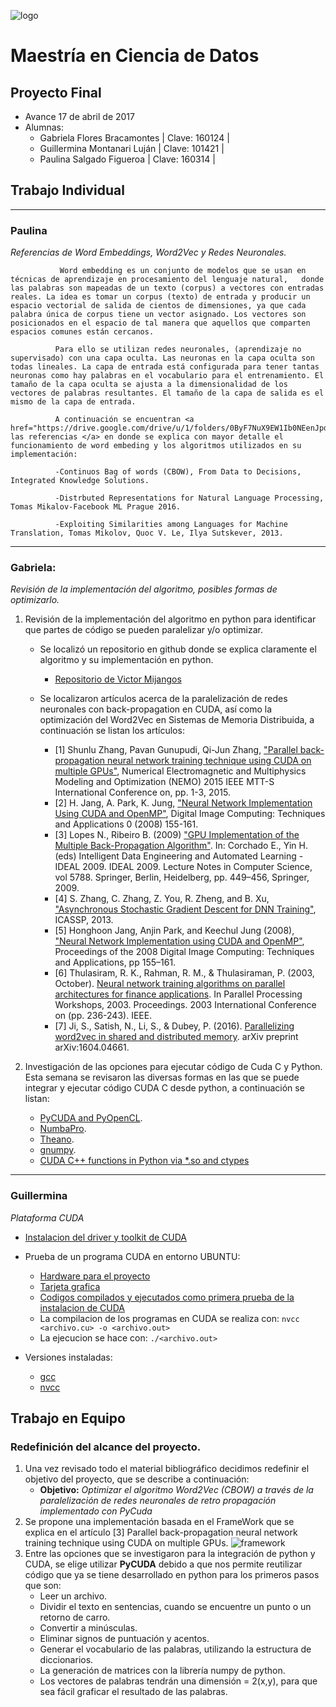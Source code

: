 ![logo](https://github.com/hatshex/analisis-numerico-computo-cientifico/blob/master/MNO/proyecto_final/MNO_2017/proyectos/equipo_1/avance_17_04_2017/images/logoitam.gif)
# Maestría en Ciencia de Datos
## Proyecto Final
  * Avance 17 de abril de 2017
  * Alumnas:
    - Gabriela Flores Bracamontes | Clave: 160124 |
    - Guillermina Montanari Luján | Clave: 101421 |
    - Paulina Salgado Figueroa    | Clave: 160314 |

## Trabajo Individual

---

### **Paulina**
_*Referencias de Word Embeddings, Word2Vec y Redes Neuronales.*_
            
               Word embedding es un conjunto de modelos que se usan en técnicas de aprendizaje en procesamiento del lenguaje natural,   donde las palabras son mapeadas de un texto (corpus) a vectores con entradas reales. La idea es tomar un corpus (texto) de entrada y producir un espacio vectorial de salida de cientos de dimensiones, ya que cada palabra única de corpus tiene un vector asignado. Los vectores son posicionados en el espacio de tal manera que aquellos que comparten espacios comunes están cercanos.
              
              Para ello se utilizan redes neuronales, (aprendizaje no supervisado) con una capa oculta. Las neuronas en la capa oculta son todas lineales. La capa de entrada está configurada para tener tantas neuronas como hay palabras en el vocabulario para el entrenamiento. El tamaño de la capa oculta se ajusta a la dimensionalidad de los vectores de palabras resultantes. El tamaño de la capa de salida es el mismo de la capa de entrada.
              
              A continuación se encuentran <a href="https://drive.google.com/drive/u/1/folders/0ByF7NuX9EW1Ib0NEenJpdF82dnM"> las referencias </a> en donde se explica con mayor detalle el funcionamiento de word embeding y los algoritmos utilizados en su implementación: 
              
              -Continuos Bag of words (CBOW), From Data to Decisions, Integrated Knowledge Solutions.
              
              -Distrbuted Representations for Natural Language Processing, Tomas Mikalov-Facebook ML Prague 2016. 
              
              -Exploiting Similarities among Languages for Machine Translation, Tomas Mikolov, Quoc V. Le, Ilya Sutskever, 2013.
              
---              

### **Gabriela**: 

_*Revisión de la implementación del algoritmo, posibles formas de optimizarlo.*_

  1. Revisión de la implementación del algoritmo en python para identificar que partes de código se pueden paralelizar y/o optimizar.
      - Se localizó un repositorio en github donde se explica claramente el algoritmo y su implementación en python.
          * [Repositorio de Victor Mijangos](https://github.com/VMijangos/PLN/blob/master/word_embeddings.ipynb)
          
      - Se localizaron artículos acerca de la paralelización de redes neuronales con back-propagation en CUDA, así como la optimización del Word2Vec en Sistemas de Memoria Distribuida, a continuación se listan los artículos:
      
          * [1] Shunlu Zhang, Pavan Gunupudi, Qi-Jun Zhang, ["Parallel back-propagation neural network training technique using CUDA on multiple GPUs"](https://drive.google.com/a/ci.itam.mx/file/d/0B9UK_UtOYJ8IRldNWjBEMk1yV3M/view?usp=sharing), Numerical Electromagnetic and Multiphysics Modeling and Optimization (NEMO) 2015 IEEE MTT-S International Conference on, pp. 1-3, 2015.
          * [2] H. Jang, A. Park, K. Jung, ["Neural Network Implementation Using CUDA and OpenMP"](https://drive.google.com/a/ci.itam.mx/file/d/0ByF7NuX9EW1IMjgyX0tneS0zdUU/view?usp=sharing), Digital Image Computing: Techniques and Applications 0 (2008) 155-161.
          * [3] Lopes N., Ribeiro B. (2009) ["GPU Implementation of the Multiple Back-Propagation Algorithm"](https://drive.google.com/a/ci.itam.mx/file/d/0B9UK_UtOYJ8IZ2pQeXFBTzd2UE0/view?usp=sharing). In: Corchado E., Yin H. (eds) Intelligent Data Engineering and Automated Learning - IDEAL 2009. IDEAL 2009. Lecture Notes in Computer Science, vol 5788. Springer, Berlin, Heidelberg, pp. 449–456, Springer, 2009. 
          * [4] S. Zhang, C. Zhang, Z. You, R. Zheng, and B. Xu, ["Asynchronous Stochastic Gradient Descent for DNN Training"](https://drive.google.com/a/ci.itam.mx/file/d/0B9UK_UtOYJ8IQk81Ul9lZTdXSFU/view?usp=sharing), ICASSP, 2013.
          * [5] Honghoon Jang, Anjin Park, and Keechul Jung (2008), ["Neural Network Implementation using CUDA and OpenMP"](https://drive.google.com/a/ci.itam.mx/file/d/0ByF7NuX9EW1IMjgyX0tneS0zdUU/view?usp=sharing), Proceedings of the 2008 Digital Image Computing: Techniques and Applications, pp 155–161.
          * [6] Thulasiram, R. K., Rahman, R. M., & Thulasiraman, P. (2003, October). [Neural network training algorithms on parallel architectures for finance applications](https://drive.google.com/a/ci.itam.mx/file/d/0B9UK_UtOYJ8IV3B4cE1WbnBXeXc/view?usp=sharing). In Parallel Processing Workshops, 2003. Proceedings. 2003 International Conference on (pp. 236-243). IEEE.
          * [7] Ji, S., Satish, N., Li, S., & Dubey, P. (2016). [Parallelizing word2vec in shared and distributed memory](https://drive.google.com/a/ci.itam.mx/file/d/0ByF7NuX9EW1IU1VaX0puUjM2WFE/view?usp=sharing). arXiv preprint arXiv:1604.04661.

  2. Investigación de las opciones para ejecutar código de Cuda C y Python. Esta semana se revisaron las diversas formas en las que se puede integrar y ejecutar código CUDA C desde python, a continuación se listan:
      - [PyCUDA and PyOpenCL](https://developer.nvidia.com/pycuda).
      - [NumbaPro](https://docs.continuum.io/numbapro/).
      - [Theano](http://deeplearning.net/software/theano/tutorial/using_gpu.html).
      - [gnumpy](http://www.cs.toronto.edu/~tijmen/gnumpyTr.pdf).
      - [CUDA C++ functions in Python via *.so and ctypes](http://bikulov.org/blog/2013/10/01/using-cuda-c-plus-plus-functions-in-python-via-star-dot-so-and-ctypes/)

---

### **Guillermina**
_*Plataforma CUDA*_

  - [Instalacion del driver y toolkit de CUDA](http://docs.nvidia.com/cuda/cuda-installation-guide-linux/#axzz4eMvndrn1)
      
 - Prueba de un programa CUDA en entorno UBUNTU:
 
      * [Hardware para el proyecto](https://drive.google.com/open?id=0ByF7NuX9EW1IZU1XaWdodVJSXzQ)
      * [Tarjeta grafica](https://drive.google.com/open?id=0ByF7NuX9EW1IZnRudEJoWlNWVUk)
      * [Codigos compilados y ejecutados como primera prueba de la instalacion de CUDA](https://drive.google.com/open?id=0ByF7NuX9EW1IS1M3aWJBMnhGRGs)
      * La compilacion de los programas en CUDA se realiza con: ```nvcc <archivo.cu> -o <archivo.out>```
      * La ejecucion se hace con: ```./<archivo.out> ```

  - Versiones instaladas:
      * [gcc](https://drive.google.com/open?id=0ByF7NuX9EW1ISVhPd0JhMmVsWEE)
      * [nvcc](https://drive.google.com/open?id=0ByF7NuX9EW1IYTJETHFQSWpRRlU)
    

## Trabajo en Equipo

### Redefinición del alcance del proyecto.
  1. Una vez revisado todo el material bibliográfico decidimos redefinir el objetivo del proyecto, que se describe a continuación:
      - **Objetivo:** _*Optimizar el algoritmo Word2Vec (CBOW) a través de la paralelización de redes neuronales de retro propagación implementado con PyCuda*_
  2. Se propone una implementación basada en el FrameWork que se explica en el artículo [3] Parallel back-propagation neural network training technique using CUDA on multiple GPUs.
![framework](https://github.com/hatshex/analisis-numerico-computo-cientifico/blob/master/MNO/proyecto_final/MNO_2017/proyectos/equipo_1/avance_17_04_2017/images/FrameworkNN_B-P.png)
  3. Entre las opciones que se investigaron para la integración de python y CUDA, se elige utilizar **PyCUDA** debido a que nos permite reutilizar código que ya se tiene desarrollado en python para los primeros pasos que son: 
      - Leer un archivo.
      - Dividir el texto en sentencias, cuando se encuentre un punto o un retorno de carro.
      - Convertir a minúsculas.
      - Eliminar signos de puntuación y acentos.
      - Generar el vocabulario de las palabras, utilizando la estructura de diccionarios.
      - La generación de matrices con la librería numpy de python.
      - Los vectores de palabras tendrán una dimensión = 2(x,y), para que sea fácil graficar el resultado de las palabras.
